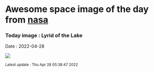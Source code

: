 
# Awesome space image of the day from [nasa](https://api.nasa.gov/)

### Today image : Lyrid of the Lake

Date : 2022-04-28

![](https://apod.nasa.gov/apod/image/2204/LyridoverChinaJeffDai1024.jpg)

<small>Latest update : Thu Apr 28 05:38:47 2022</small>


